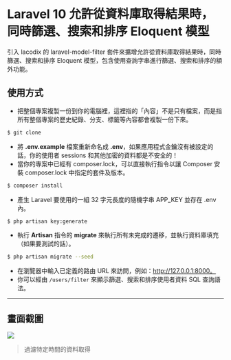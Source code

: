 # Laravel 10 允許從資料庫取得結果時，同時篩選、搜索和排序 Eloquent 模型

引入 lacodix 的 laravel-model-filter 套件來擴增允許從資料庫取得結果時，同時篩選、搜索和排序 Eloquent 模型，包含使用查詢字串進行篩選、搜索和排序的額外功能。

## 使用方式
- 把整個專案複製一份到你的電腦裡，這裡指的「內容」不是只有檔案，而是指所有整個專案的歷史紀錄、分支、標籤等內容都會複製一份下來。
```sh
$ git clone
```
- 將 __.env.example__ 檔案重新命名成 __.env__，如果應用程式金鑰沒有被設定的話，你的使用者 sessions 和其他加密的資料都是不安全的！
- 當你的專案中已經有 composer.lock，可以直接執行指令以讓 Composer 安裝 composer.lock 中指定的套件及版本。
```sh
$ composer install
```
- 產生 Laravel 要使用的一組 32 字元長度的隨機字串 APP_KEY 並存在 .env 內。
```sh
$ php artisan key:generate
```
- 執行 __Artisan__ 指令的 __migrate__ 來執行所有未完成的遷移，並執行資料庫填充（如果要測試的話）。
```sh
$ php artisan migrate --seed
```
- 在瀏覽器中輸入已定義的路由 URL 來訪問，例如：http://127.0.0.1:8000。
- 你可以經由 `/users/filter` 來顯示篩選、搜索和排序使用者資料 SQL 查詢語法。

----

## 畫面截圖
![](https://i.imgur.com/171TTQr.png)
> 過濾特定時間的資料取得